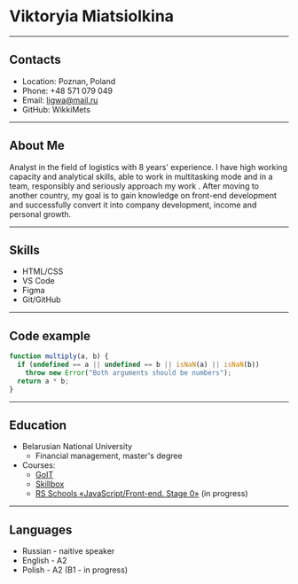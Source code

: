 # Viktoryia Miatsiolkina
___
## Contacts
- Location: Poznan, Poland
- Phone: +48 571 079 049
- Email: ligwa@mail.ru
- GitHub: WikkiMets
___
## About Me
Analyst in the field of logistics with 8 years' experience. I have high working capacity and analytical skills, able to work in multitasking mode and in a team, responsibly and seriously approach my work . After moving to another country, my goal is to gain knowledge on front-end development and successfully convert it into company development, income and personal growth.
___
## Skills
- HTML/CSS
- VS Code
- Figma
- Git/GitHub
___
## Code example
```javascript
function multiply(a, b) {
  if (undefined == a || undefined == b || isNaN(a) || isNaN(b))
    throw new Error("Both arguments should be numbers");
  return a * b;
}
```
___
## Education
- Belarusian National University
  - Financial management, master's degree
- Courses:
  - [GoIT](https://goit.global/pl/)
  - [Skillbox](https://skillbox.ru/course/programming-introduction-new-free/)
  - [RS Schools «JavaScript/Front-end. Stage 0»](https://rs.school/js-stage0/) (in progress)
___
## Languages
- Russian - naitive speaker
- English - A2
- Polish - A2 (B1 - in progress)